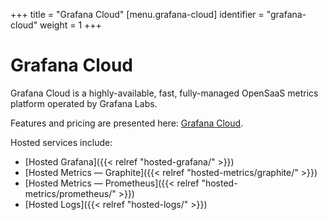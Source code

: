 +++
title = "Grafana Cloud"
[menu.grafana-cloud]
identifier = "grafana-cloud"
weight = 1
+++

# Grafana Cloud

Grafana Cloud is a highly-available, fast, fully-managed OpenSaaS metrics platform operated by Grafana Labs.

Features and pricing are presented here: [Grafana Cloud](https://grafana.com/products/cloud/).

Hosted services include:

* [Hosted Grafana]({{< relref "hosted-grafana/" >}})
* [Hosted Metrics — Graphite]({{< relref "hosted-metrics/graphite/" >}})
* [Hosted Metrics — Prometheus]({{< relref "hosted-metrics/prometheus/" >}})
* [Hosted Logs]({{< relref "hosted-logs/" >}})
